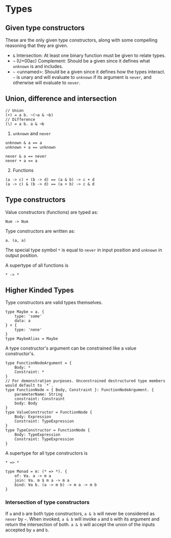 # Types

## Given type constructors
These are the only given type constructors, along with some compelling reasoning
that they are given.

- `&` Intersection: At least one binary function must be given to relate types.
- `¬` (U+00ac) Complement: Should be a given since it defines what `unknown` is and includes.
- `~` \<unnamed>: Should be a given since it defines how the types interact. `~` is unary and will evaluate to `unknown` if its argument is `never`, and otherwise will evaluate to `never`.

## Union, difference and intersection
```
// Union
(+) = a b. ¬(¬a & ¬b)
// Difference
(\) = a b. a & ¬b
```

1. `unknown` and `never`
```
unknown & a == a
unknown + a == unknown

never & a == never
never + a == a
```

2. Functions
```
(a -> c) + (b -> d) == (a & b) -> c + d
(a -> c) & (b -> d) == (a + b) -> c & d
```

## Type constructors
Value constructors (functions) are typed as:
```
Num -> Num
```

Type constructors are written as:
```
a. (a, a)
```

The special type symbol `*` is equal to `never` in input position and `unknown` in output position.

A supertype of all functions is
```
* -> *
```

## Higher Kinded Types
Type constructors are valid types themselves.
```
type Maybe = a. {
    type: 'some'
    data: a
} + {
    type: 'none'
}
type MaybeAlias = Maybe
```

A type constructor's argument can be constrained like a value constructor's.
```
type FunctionNodeArgument = {
    Body: *
    Constraint: *
}
// For demonstration purposes. Unconstrained destructured type members would default to `*`.
type FunctionNode = { Body, Constraint }: FunctionNodeArgument. {
    parameterName: String
    constraint: Constraint
    body: Body
}
type ValueConstructor = FunctionNode {
    Body: Expression
    Constraint: TypeExpression
}
type TypeConstructor = FunctionNode {
    Body: TypeExpression
    Constraint: TypeExpression
}
```

A supertype for all type constructors is
```
* => *
```

```
type Monad = m: (* => *). {
    of: ∀a. a -> m a
    join: ∀a. m $ m a -> m a
    bind: ∀a b. (a -> m b) -> m a -> m b
}
```

### Intersection of type constructors
If `a` and `b` are both type constructors, `a & b` will never be considered as
`never` by `~`. When invoked, `a & b` will invoke `a` and `b` with its argument
and return the intersection of both. `a & b` will accept the union of the inputs
accepted by `a` and `b`.
